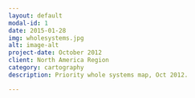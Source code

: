 ```yaml
---
layout: default
modal-id: 1
date: 2015-01-28
img: wholesystems.jpg
alt: image-alt
project-date: October 2012
client: North America Region
category: cartography
description: Priority whole systems map, Oct 2012.

---
```

